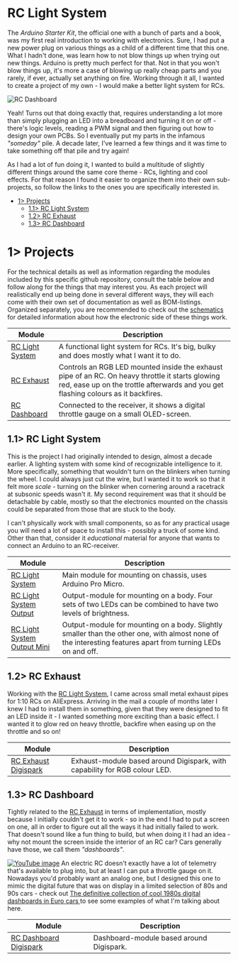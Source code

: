 # RC Light System
The *Arduino Starter Kit*, the official one with a bunch of parts and a book, was my first real introduction to working with electronics. Sure, I had put a new power plug on various things as a child of a different time that this one. What I hadn't done, was learn how to not blow things up when trying out new things. Arduino is pretty much perfect for that. Not in that you won't blow things up, it's more a case of blowing up really cheap parts and you rarely, if ever, actually set anything on fire. Working through it all, I wanted to create a project of my own - I would make a better light system for RCs.

![RC Dashboard](https://raw.githubusercontent.com/tebl/RC-Light-System/main/gallery/build_dashboard_022.jpg)

Yeah! Turns out that doing exactly that, requires understanding a lot more than simply plugging an LED into a breadboard and turning it on or off - there's logic levels, reading a PWM signal and then figuring out how to design your own PCBs. So I eventually put my parts in the infamous *"someday"* pile. A decade later, I've learned a few things and it was time to take something off that pile and try again! 

As I had a lot of fun doing it, I wanted to build a multitude of slightly different things around the same core theme - RCs, lighting and cool effects. For that reason I found it easier to organize them into their own sub-projects, so follow the links to the ones you are specifically interested in.

- [1> Projects](#1-projects)
  - [1.1> RC Light System](#11-rc-light-system)
  - [1.2> RC Exhaust](#12-rc-exhaust)
  - [1.3> RC Dashboard](#13-rc-dashboard)

# 1> Projects
For the technical details as well as information regarding the modules included by this specific github repository, consult the table below and follow along for the things that may interest you.  As each project will realistically end up being done in several different ways, they will each come with their own set of documentation as well as BOM-listings. Organized separately, you are recommended to check out the [schematics](https://github.com/tebl/RC-Light-System/tree/main/documentation/schematic) for detailed information about how the electronic side of these things work.

| Module                            | Description                                      |
| --------------------------------- | ------------------------------------------------ | 
| [RC Light System](#11-rc-light-system)  | A functional light system for RCs. It's big, bulky and does mostly what I want it to do.
| [RC Exhaust](#12-rc-exhaust) | Controls an RGB LED mounted inside the exhaust pipe of an RC. On heavy throttle it starts glowing red, ease up on the trottle afterwards and you get flashing colours as it backfires.
| [RC Dashboard](#13-rc-dashboard) | Connected to the receiver, it shows a digital throttle gauge on a small OLED-screen.

## 1.1> RC Light System
This is the project I had originally intended to design, almost a decade earlier. A lighting system with some kind of recognizable intelligence to it. More specifically, something that wouldn't turn on the blinkers when turning the wheel. I could always just cut the wire, but I wanted it to work so that it felt more *scale* - turning on the blinker when cornering around a racetrack at subsonic speeds wasn't it. My second requirement was that it should be detachable by cable, mostly so that the electronics mounted on the chassis could be separated from those that are stuck to the body.

I can't physically work with small components, so as for any practical usage you will need a lot of space to install this - possibly a truck of some kind. Other than that, consider it *educational* material for anyone that wants to connect an Arduino to an RC-receiver.

| Module                            | Description                                      |
| --------------------------------- | ------------------------------------------------ | 
| [RC Light System](https://github.com/tebl/RC-Light-System/tree/main/RC%20Light%20System)  | Main module for mounting on chassis, uses Arduino Pro Micro.
| [RC Light System Output](https://github.com/tebl/RC-Light-System/tree/main/RC%20Light%20System%20Output)  | Output-module for mounting on a body. Four sets of two LEDs can be combined to have two levels of brightness.
| [RC Light System Output Mini](https://github.com/tebl/RC-Light-System/tree/main/RC%20Light%20System%20Output%20Mini)  | Output-module for mounting on a body. Slightly smaller than the other one, with almost none of the interesting features apart from turning LEDs on and off.

## 1.2> RC Exhaust
Working with the [RC Light System](#11-rc-light-system), I came across small metal exhaust pipes for 1:10 RCs on AliExpress. Arriving in the mail a couple of months later I knew I had to install them in something, given that they were designed to fit an LED inside it - I wanted something more exciting than a basic effect. I wanted it to glow red on heavy throttle, backfire when easing up on the throttle and so on!

| Module                            | Description                                      |
| --------------------------------- | ------------------------------------------------ | 
| [RC Exhaust Digispark](https://github.com/tebl/RC-Light-System/tree/main/RC%20Exhaust%20Digispark)  | Exhaust-module based around Digispark, with capability for RGB colour LED.

## 1.3> RC Dashboard
Tightly related to the [RC Exhaust](#12-rc-exhaust) in terms of implementation, mostly because I initially couldn't get it to work - so in the end I had to put a screen on one, all in order to figure out all the ways it had initially failed to work. That doesn't sound like a fun thing to build, but when doing it I had an idea - why not mount the screen inside the interior of an RC car? Cars generally have those, we call them *"dashboards"*.

[![YouTube image](https://raw.githubusercontent.com/tebl/RC-Light-System/main/gallery/youtube_dashboard_preview.png)](https://youtube.com/shorts/HmBhJOPVMgE)
An electric RC doesn't exactly have a lot of telemetry that's available to plug into, but at least I can put a throttle gauge on it. Nowadays you'd probably want an analog one, but I designed this one to mimic the digital future that was on display in a limited selection of 80s and 90s cars - check out [The definitive collection of cool 1980s digital dashboards in Euro cars
](https://drivemag.com/red-calipers/the-definitive-collection-of-cool-1980s-digital-dashboards-in-euro-cars/) to see some examples of what I'm talking about here.

| Module                            | Description                                      |
| --------------------------------- | ------------------------------------------------ | 
| [RC Dashboard Digispark](https://github.com/tebl/RC-Light-System/tree/main/RC%20Dashboard%20Digispark)  | Dashboard-module based around Digispark.